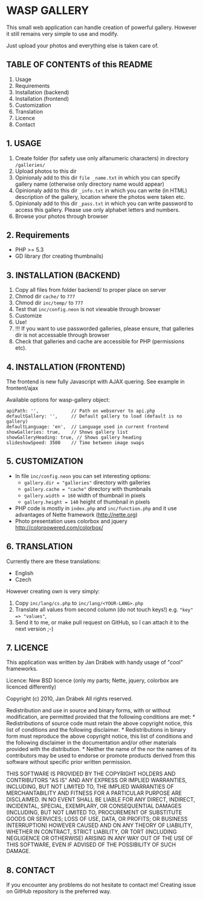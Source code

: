 # WASP GALLERY

This small web application can handle creation of powerful gallery. However it
still remains very simple to use and modify.

Just upload your photos and everything else is taken care of.

## TABLE OF CONTENTS of this README

1. Usage
2. Requirements
3. Installation (backend)
4. Installation (frontend)
5. Customization
6. Translation
7. Licence
8. Contact

## 1. USAGE

1. Create folder (for safety use only alfanumeric characters)
   in directory `/galleries/`
2. Upload photos to this dir
3. Opinionaly add to this dir `file _name.txt` in which you can specify
   gallery name (otherwise only directory name would appear)
4. Opinionaly add to this dir `_info.txt` in which you can write (in HTML)
   description of the gallery, location where the photos were taken etc.
5. Opinionaly add to this dir `_pass.txt` in which you can write password
   to access this gallery. Please use only alphabet letters and numbers.
6. Browse your photos through browser

## 2. Requirements

* PHP >= 5.3
* GD library (for creating thumbnails)

## 3. INSTALLATION (BACKEND)

1. Copy all files from folder backend/ to proper place on server
2. Chmod dir `cache/` to `777`
3. Chmod dir `inc/temp/` to `777`
4. Test that `inc/config.neon` is not viewable through browser
5. Customize
6. Use!
7. !!!  If you want to use passworded galleries, please ensure, that galleries dir is not 
	accessable through browser
8. Check that galleries and cache are accessible for PHP (permissions etc).

## 4. INSTALLATION (FRONTEND)

The frontend is new fully Javascript with AJAX quering. See example in frontent/ajax

Available options for wasp-gallery object:

```
apiPath: '',			// Path on webserver to api.php
defaultGallery: '',		// Default gallery to load (default is no gallery)
defaultLanguage: 'en',	// Language used in current frontend
showGalleries: true, 	// Shows gallery list
showGalleryHeading: true, // Shows gallery heading
slideshowSpeed: 3500	// Time between image swaps
```


## 5. CUSTOMIZATION

* In file `inc/config.neon` you can set interesting options:
	- `gallery.dir = "galleries"` directory with galleries
	- `gallery.cache = "cache"` directory with thumbnails
	- `gallery.width = 160` width of thumbnail in pixels
	- `gallery.height = 140` height of thumbnail in pixels
* PHP code is mostly in `index.php` and `inc/function.php` and it use
  advantages of Nette framework (http://nette.org)
* Photo presentation uses colorbox and jquery
  http://colorpowered.com/colorbox/


## 6. TRANSLATION

Currently there are these translations:

* English
* Czech

However creating own is very simply:

1. Copy `inc/lang/cs.php` to `inc/lang/<YOUR-LANG>.php`
2. Translate all values from second column (do not touch keys!)
   e.g. `"key" => "values"`,
3. Send it to me, or make pull request on GitHub, so I can attach it to the next version ;-)

## 7. LICENCE


This application was written by Jan Drábek with handy usage of "cool"
frameworks.

Licence: New BSD licence
(only my parts; Nette, jquery, colorbox are licenced differently)

Copyright (c) 2010, Jan Drábek
All rights reserved.

Redistribution and use in source and binary forms, with or without
modification, are permitted provided that the following conditions are met:
	* Redistributions of source code must retain the above copyright
	  notice, this list of conditions and the following disclaimer.
	* Redistributions in binary form must reproduce the above copyright
	  notice, this list of conditions and the following disclaimer in the
	  documentation and/or other materials provided with the distribution.
	* Neither the name of the <organization> nor the
	  names of its contributors may be used to endorse or promote products
	  derived from this software without specific prior written permission.

THIS SOFTWARE IS PROVIDED BY THE COPYRIGHT HOLDERS AND CONTRIBUTORS "AS IS" AND
ANY EXPRESS OR IMPLIED WARRANTIES, INCLUDING, BUT NOT LIMITED TO, THE IMPLIED
WARRANTIES OF MERCHANTABILITY AND FITNESS FOR A PARTICULAR PURPOSE ARE
DISCLAIMED. IN NO EVENT SHALL <COPYRIGHT HOLDER> BE LIABLE FOR ANY
DIRECT, INDIRECT, INCIDENTAL, SPECIAL, EXEMPLARY, OR CONSEQUENTIAL DAMAGES
(INCLUDING, BUT NOT LIMITED TO, PROCUREMENT OF SUBSTITUTE GOODS OR SERVICES;
LOSS OF USE, DATA, OR PROFITS; OR BUSINESS INTERRUPTION) HOWEVER CAUSED AND
ON ANY THEORY OF LIABILITY, WHETHER IN CONTRACT, STRICT LIABILITY, OR TORT
(INCLUDING NEGLIGENCE OR OTHERWISE) ARISING IN ANY WAY OUT OF THE USE OF THIS
SOFTWARE, EVEN IF ADVISED OF THE POSSIBILITY OF SUCH DAMAGE.

## 8. CONTACT

If you encounter any problems do not hesitate to contact me!
Creating issue on GitHub repository is the preferred way.
